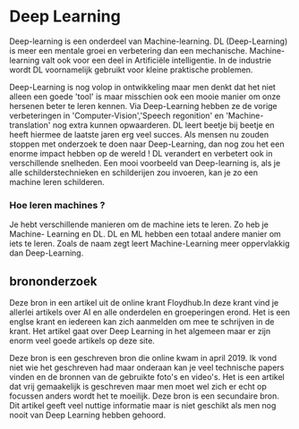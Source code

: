 ﻿# Deep Learning

Deep-learning is een onderdeel van Machine-learning. DL (Deep-Learning) is meer een mentale groei en verbetering dan een mechanische. Machine-learning valt ook voor een deel in Artificiële intelligentie.
In de industrie wordt DL voornamelijk gebruikt voor kleine praktische problemen.

Deep-Learning is nog volop in ontwikkeling  maar men denkt dat het niet alleen een goede 'tool' is maar misschien ook een mooie manier om onze hersenen beter te leren kennen. 
Via Deep-Learning hebben ze de vorige verbeteringen in 'Computer-Vision','Speech regonition' en 'Machine-translation' nog extra kunnen opwaarderen. DL leert beetje bij beetje en heeft hiermee de laatste jaren erg veel succes. Als mensen  nu zouden stoppen met onderzoek te doen naar Deep-Learning, dan nog zou het een enorme impact hebben op de wereld !
DL verandert en verbetert ook in verschillende snelheden.
Een mooi voorbeeld van Deep-learning is, als je alle schilderstechnieken en schilderijen zou invoeren, kan je zo een machine leren schilderen.

### Hoe leren machines ?

Je hebt verschillende manieren om de machine iets te leren. Zo heb je Machine- Learning en DL.
DL en ML hebben een totaal andere manier om iets te leren. Zoals de naam zegt leert Machine-Learning meer oppervlakkig dan Deep-Learning.

## brononderzoek

Deze bron in een artikel uit de online krant Floydhub.In deze krant vind je allerlei artikels over AI en alle onderdelen en groeperingen erond. Het is een englse krant en iedereen kan zich aanmelden om mee te schrijven in de krant. Het artikel gaat over Deep Learning in het algemeen maar er zijn enorm veel goede artikels op deze site.

Deze bron is een geschreven bron die online kwam in april 2019. Ik vond niet wie het geschreven had maar onderaan kan je veel technische papers vinden en de bronnen van de gebruikte foto's en video's. Het is een artikel dat vrij gemaakelijk is geschreven maar men moet wel zich er echt op focussen anders wordt het te moeilijk.
Deze bron is een secundaire bron. Dit artikel geeft veel nuttige informatie maar is niet geschikt als men nog nooit van Deep Learning hebben gehoord.
